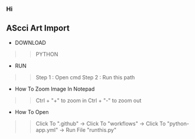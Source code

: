 ### Hi 
## AScci Art Import


* DOWNLOAD 
>> PYTHON

* RUN
>> Step 1 : Open cmd
>> Step 2 : Run this path 

* How To Zoom Image In Notepad
>> Ctrl + "+" to zoom in
>> Ctrl + "-" to zoom out

* How To Open
>> Click To ".github" -> Click To "workflows" -> Click To "python-app.yml"  -> Run File "runthis.py"

